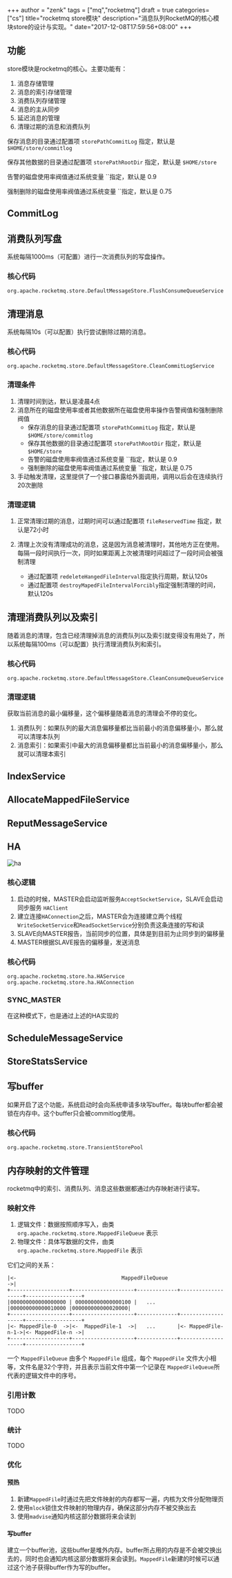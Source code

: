 +++
author = "zenk"
tags = ["mq","rocketmq"]
draft = true
categories=["cs"]
title="rocketmq store模块"
description="消息队列RocketMQ的核心模块store的设计与实现。"
date="2017-12-08T17:59:56+08:00"
+++

## 功能

store模块是rocketmq的核心。主要功能有：

1. 消息存储管理
2. 消息的索引存储管理
3. 消费队列存储管理
4. 消息的主从同步
5. 延迟消息的管理
6. 清理过期的消息和消费队列

保存消息的目录通过配置项 `storePathCommitLog` 指定，默认是 `$HOME/store/commitlog`

保存其他数据的目录通过配置项 `storePathRootDir` 指定，默认是 `$HOME/store`

告警的磁盘使用率阀值通过系统变量 ``指定，默认是 0.9

强制删除的磁盘使用率阀值通过系统变量 ``指定，默认是 0.75

## CommitLog

## 消费队列写盘

系统每隔1000ms（可配置）进行一次消费队列的写盘操作。

### 核心代码

```
org.apache.rocketmq.store.DefaultMessageStore.FlushConsumeQueueService
```



## 清理消息

系统每隔10s（可以配置）执行尝试删除过期的消息。

### 核心代码

```
org.apache.rocketmq.store.DefaultMessageStore.CleanCommitLogService
```

### 清理条件

1. 清理时间到达，默认是凌晨4点
2. 消息所在的磁盘使用率或者其他数据所在磁盘使用率操作告警阀值和强制删除阀值
   * 保存消息的目录通过配置项 `storePathCommitLog` 指定，默认是 `$HOME/store/commitlog`
   * 保存其他数据的目录通过配置项 `storePathRootDir` 指定，默认是 `$HOME/store`
   * 告警的磁盘使用率阀值通过系统变量 ``指定，默认是 0.9
   * 强制删除的磁盘使用率阀值通过系统变量 ``指定，默认是 0.75
3. 手动触发清理，这里提供了一个接口暴露给外面调用，调用以后会在连续执行20次删除

### 清理逻辑

1. 正常清理过期的消息，过期时间可以通过配置项 `fileReservedTime` 指定，默认是72小时

2. 清理上次没有清理成功的消息，这是因为消息被清理时，其他地方正在使用。每隔一段时间执行一次，同时如果距离上次被清理时间超过了一段时间会被强制清理

   * 通过配置项 `redeleteHangedFileInterval`指定执行周期，默认120s
   * 通过配置项 `destroyMapedFileIntervalForcibly`指定强制清理的时间，默认120s

## 清理消费队列以及索引

随着消息的清理，包含已经清理掉消息的消费队列以及索引就变得没有用处了，所以系统每隔100ms（可以配置）执行清理消费队列和索引。

### 核心代码

```
org.apache.rocketmq.store.DefaultMessageStore.CleanConsumeQueueService
```

### 清理逻辑

获取当前消息的最小偏移量，这个偏移量随着消息的清理会不停的变化。

1. 消费队列：如果队列的最大消息偏移量都比当前最小的消息偏移量小，那么就可以清理本队列
2. 消息索引：如果索引中最大的消息偏移量都比当前最小的消息偏移量小，那么就可以清理本索引

## IndexService

## AllocateMappedFileService

## ReputMessageService

## HA

![ha](/imgs/rocketmq/ha.png)

### 核心逻辑

1. 启动的时候，MASTER会启动监听服务`AcceptSocketService`，SLAVE会启动同步服务 `HAClient`
2. 建立连接`HAConnection`之后，MASTER会为连接建立两个线程`WriteSocketService`和`ReadSocketService`分别负责这条连接的写和读
3. SLAVE向MASTER报告，当前同步的位置，具体是到目前为止同步到的偏移量
4. MASTER根据SLAVE报告的偏移量，发送消息

### 核心代码

```
org.apache.rocketmq.store.ha.HAService
org.apache.rocketmq.store.ha.HAConnection
```

### SYNC_MASTER

在这种模式下，也是通过上述的HA实现的

## ScheduleMessageService

## StoreStatsService

## 写buffer

如果开启了这个功能，系统启动时会向系统申请多块写buffer。每块buffer都会被锁在内存中。这个buffer只会被commitlog使用。

### 核心代码

```
org.apache.rocketmq.store.TransientStorePool
```

## 内存映射的文件管理

rocketmq中的索引、消费队列、消息这些数据都通过内存映射进行读写。

### 映射文件

1. 逻辑文件：数据按照顺序写入，由类`org.apache.rocketmq.store.MappedFileQueue` 表示
2. 物理文件：具体写数据的文件，由类`org.apache.rocketmq.store.MappedFile` 表示

它们之间的关系：

```
|<-                                  MappedFileQueue                                        ->|
+-------------------+--------------------+-------------+-------------------+------------------+
|000000000000000000 | 000000000000000100 |   ...       |000000000000010000 |000000000000020000|
+-------------------+--------------------+-------------+-------------------+------------------+
|<- MappedFile-0  ->|<-  MappedFile-1  ->|   ...       |<- MappedFile-n-1->|<- MappedFile-n ->|
+-------------------+--------------------+-------------+-------------------+------------------+
```

一个 `MappedFileQueue` 由多个 `MappedFile` 组成，每个 `MappedFile` 文件大小相等，文件名是32个字符，并且表示当前文件中第一个记录在 `MappedFileQueue`所代表的逻辑文件中的序号。

### 引用计数

TODO

### 统计

TODO

### 优化

#### 预热

1. 新建`MappedFile`时通过先把文件映射的内存都写一遍，内核为文件分配物理页
2. 使用`mlock`锁住文件映射的物理内存，确保这部分内存不被交换出去
3. 使用`madvise`通知内核这部分数据将来会读到

#### 写buffer

建立一个buffer池，这些buffer是堆外内存。buffer所占用的内存是不会被交换出去的，同时也会通知内核这部分数据将来会读到。`MappedFile`新建的时候可以通过这个池子获得buffer作为写的buffer。